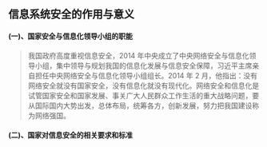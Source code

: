 ## 信息系统安全的作用与意义

#### (一)、国家安全与信息化领导小组的职能

> 我国政府高度重视信息安全，2014 年中央成立了中央网络安全与信息化领导小组，集中领导与规划我国的信息化发展与信息安全保障，习近平主席亲自担任中央网络安全与信息化领导小组组长。2014 年 2 月，他指出：没有网络安全就没有国家安全，没有信息化就没有现代化。网络安全和信息化是试管国家安全和国家发展、事关广大人民群众工作生活的重大战略问题，要从国际国内大势出发，总体布局，统筹各方，创新发展，努力把我国建设称为网络强国。

#### (二)、国家对信息安全的相关要求和标准